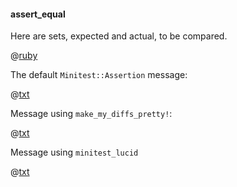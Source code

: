 #### assert_equal

Here are sets, expected and actual, to be compared.

@[ruby](data.rb)

The default ```Minitest::Assertion``` message:

@[txt](default.txt)

Message using ```make_my_diffs_pretty!```:

@[txt](better.txt)

Message using ```minitest_lucid```

@[txt](lucid.txt)
